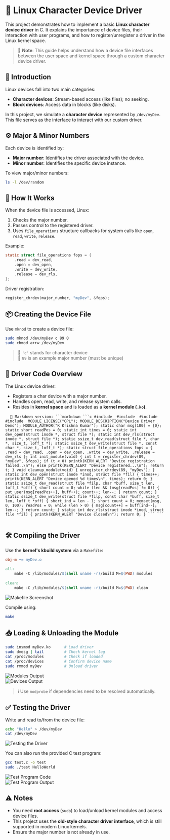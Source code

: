 # 🧮 Linux Character Device Driver  
This project demonstrates how to implement a basic **Linux character device driver** in C. It explains the importance of device files, their interaction with user programs, and how to register/unregister a driver in the Linux kernel space.  
> 📝 **Note**: This guide helps understand how a device file interfaces between the user space and kernel space through a custom character device driver.  

## 📘 Introduction  
Linux devices fall into two main categories:  
- **Character devices**: Stream-based access (like files); no seeking.  
- **Block devices**: Access data in blocks (like disks).  

In this project, we simulate a **character device** represented by `/dev/myDev`. This file serves as the interface to interact with our custom driver.  

## ⚙️ Major & Minor Numbers  
Each device is identified by:  
- **Major number**: Identifies the driver associated with the device.  
- **Minor number**: Identifies the specific device instance.  

To view major/minor numbers:  
```bash  
ls -l /dev/random  
```  

## 🧠 How It Works  
When the device file is accessed, Linux:  
1. Checks the major number.  
2. Passes control to the registered driver.  
3. Uses `file_operations` structure callbacks for system calls like `open`, `read`, `write`, `release`.  

Example:  
```c  
static struct file_operations fops = {  
    .read = dev_read,  
    .open = dev_open,  
    .write = dev_write,  
    .release = dev_rls,  
};  
```  
Driver registration:  
```c  
register_chrdev(major_number, "myDev", &fops);  
```  

## 📦 Creating the Device File  
Use `mknod` to create a device file:  
```bash  
sudo mknod /dev/myDev c 89 0  
sudo chmod a+rw /dev/myDev  
```  
> 🔸 `'c'` stands for character device  
> 🔸 `89` is an example major number (must be unique)  

## 🧩 Driver Code Overview  
The Linux device driver:  
- Registers a char device with a major number.  
- Handles open, read, write, and release system calls.  
- Resides in **kernel space** and is loaded as a **kernel module (`.ko`)**.  

<pre> <code> <kbd>📌 Markdown version:</kbd> ```markdown ```c #include <linux/module.h> #include <linux/string.h> #include <linux/fs.h> #include <asm/uaccess.h> MODULE_LICENSE("GPL"); MODULE_DESCRIPTION("Device Driver Demo"); MODULE_AUTHOR("K Krishna Kumar"); static char msg[100] = {0}; static short readPos = 0; static int times = 0; static int dev_open(struct inode *, struct file *); static int dev_rls(struct inode *, struct file *); static ssize_t dev_read(struct file *, char *, size_t, loff_t *); static ssize_t dev_write(struct file *, const char *, size_t, loff_t *); static struct file_operations fops = { .read = dev_read, .open = dev_open, .write = dev_write, .release = dev_rls }; int init_module(void) { int t = register_chrdev(89, "myDev", &fops); if (t < 0) printk(KERN_ALERT "Device registration failed..\n"); else printk(KERN_ALERT "Device registered...\n"); return t; } void cleanup_module(void) { unregister_chrdev(89, "myDev"); } static int dev_open(struct inode *inod, struct file *fil) { times++; printk(KERN_ALERT "Device opened %d times\n", times); return 0; } static ssize_t dev_read(struct file *filp, char *buff, size_t len, loff_t *off) { short count = 0; while (len && (msg[readPos] != 0)) { put_user(msg[readPos++], buff++); count++; len--; } return count; } static ssize_t dev_write(struct file *filp, const char *buff, size_t len, loff_t *off) { short ind = len - 1; short count = 0; memset(msg, 0, 100); readPos = 0; while (len > 0) { msg[count++] = buff[ind--]; len--; } return count; } static int dev_rls(struct inode *inod, struct file *fil) { printk(KERN_ALERT "Device closed\n"); return 0; } ``` ``` </code> </pre> 

## 🛠️ Compiling the Driver  
Use the **kernel's kbuild system** via a `Makefile`:  
```makefile  
obj-m += myDev.o  
  
all:  
	make -C /lib/modules/$(shell uname -r)/build M=$(PWD) modules  
  
clean:  
	make -C /lib/modules/$(shell uname -r)/build M=$(PWD) clean  
```  

![Makefile Screenshot](http://i.imgur.com/wAYM9fV.png)  

Compile using:  
```bash  
make  
```  

## 📥 Loading & Unloading the Module  
```bash  
sudo insmod myDev.ko      # Load driver  
sudo dmesg | tail         # Check kernel log  
cat /proc/modules         # Check if loaded  
cat /proc/devices         # Confirm device name  
sudo rmmod myDev          # Unload driver  
```  

![Modules Output](http://i.imgur.com/oabfAzy.png)  
![Devices Output](http://i.imgur.com/yIeN5as.png)  

> ℹ️ Use `modprobe` if dependencies need to be resolved automatically.  

## ✅ Testing the Driver  
Write and read to/from the device file:  
```bash  
echo "Hello" > /dev/myDev  
cat /dev/myDev  
```  

![Testing the Driver](http://i.imgur.com/dpdSmHT.png)  

You can also run the provided C test program:  
```bash  
gcc test.c -o test  
sudo ./test HelloWorld  
```  

![Test Program Code](http://i.imgur.com/PncaPdn.png)  
![Test Program Output](http://i.imgur.com/sB83VaF.png)  

## ⚠️ Notes  
- You need **root access** (`sudo`) to load/unload kernel modules and access device files.  
- This project uses the **old-style character driver interface**, which is still supported in modern Linux kernels.  
- Ensure the major number is not already in use.  

